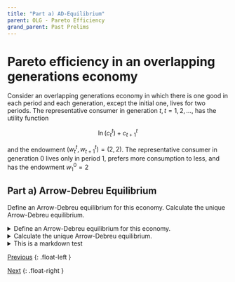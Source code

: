 ```yaml
---
title: "Part a) AD-Equilibrium" 
parent: OLG - Pareto Efficiency
grand_parent: Past Prelims
---
```


# Pareto efficiency in an overlapping generations economy

Consider an overlapping generations economy in which there is one good in each period
and each generation, except the initial one, lives for two periods. The representative
consumer in generation $t, t = 1,2,...,$ has the utility function

$$\ln (c_t^t) + c_{t+1}^t$$

and the endowment $(w_t^t, w_{t+1}^t)=(2,2)$.
The representative consumer in generation $0$ lives only in period $1$,
prefers more consumption to less, and has the endowment $w_1^0 = 2$






## Part a) Arrow-Debreu Equilibrium

Define an Arrow-Debreu equilibrium for this economy. 
Calculate the unique Arrow-Debreu equilibrium.


<details markdown="block">
<summary>
Define an Arrow-Debreu equilibrium for this economy.
</summary>

An Arrow-Debreu Equilibrium consists of:

- a sequence of allocations: $$\{ (\hat{c^t_t}, \hat{c^t_{t+1}}) \}_{t=1}^\infty$$
- an allocation for generation $0$: $$\{ \hat{c_1^0} \}$$
- and a sequence of prices: $$\{ \hat{p_t} \}_{t=1}^\infty$$

such that the following conditions are satisfied:

**Consumer Optimization:** 
Taking prices as given, consumer $0$ chooses $\hat{c_1^0}$ to solve 

$$\begin{aligned} & \underset{c_{1}^{0}}{\text{maximize}} &  & \ln c_1^0\\
 & \text{subject to}: &  & c_{1}^{0}\geq0\\
 &  &  & \hat{p}_{1}c_{1}^{0}\leq\hat{p}_{1}w_{1}^{0}
\end{aligned}
$$

$$&\max_{c_{1}^{0}}&&\ln\left(c_{1}^{0}\right)\\&\text{s.t.}&&c_{1}^{0}\geq0\\&&&\hat{p}_{1}c_{1}^{0}\leq\hat{p}_{1}w_{1}^{0}$$

$$\max_{c_{1}^{0}}&&&\ln\left(c_{1}^{0}\right)\\\text{s.t.}&&&c_{1}^{0}\geq0\\&&&\hat{p}_{1}c_{1}^{0}\leq\hat{p}_{1}w_{1}^{0}$$

### **Consumer Optimization:** 
Taking prices as given, consumer $0$ chooses $\hat{c}_1^0$ to solve \\[\max_{c_1^0} \ln (c_1^0) \\] s.t. 

$$\begin{gathered}
c_{1}^{0}\geq0\tag{Non-negativity}\\
\hat{p}_{1}c_{1}^{0}\leq\hat{p}_{1}w_{1}^{0}\tag{Budget}
\end{gathered}$$



### **Consumer Optimization:** 
Taking prices as given, consumer $t,t=1,2,...$ chooses $(\hat{c^t_t}, \hat{c^t_{t+1}})$ to solve

$$\begin{aligned} & \underset{c^t_t, c^t_{t+1}}{\text{maximize}} &  & \ln (c_t^t) + c_{t+1}^t\\
 & \text{subject to}: &  & c_{1}^{0}\geq0\\
 &  &  & \hat{p}_{1}c_{1}^{0}\leq\hat{p}_{1}w_{1}^{0}
\end{aligned}
$$

$$\begin{aligned} & \underset{c^t_t, c^t_{t+1}}{\text{maximize}} &  & \ln (c_t^t) + c_{t+1}^t\\
 & \text{s.t.}: &  & c_{1}^{0}\geq0\\
 &  &  & \hat{p}_{1}c_{1}^{0}\leq\hat{p}_{1}w_{1}^{0}
\end{aligned}
$$



### **Markets Clear:** 
For all $t=1,2,...$:

$$\hat{c}_t^{t-1} + \hat{c}_t^t = w_2 + w_1 $$


</details>








<details markdown="block"><summary>Calculate the unique Arrow-Debreu equilibrium.</summary>

The unique Arrow-Debreu equilibrium has each consumer consume their endowments. $\hat{c}_0^1 = w_1^0$. 
And for all $t=1,2,3,...$, 
$\hat{c}_t^t = w_t^t$, 
$\hat{c}_{t+1}^t = w_{t+1}^t$. 

If we normalize $\hat{p}_1 = 1$, then  $\hat{p}_t = \hat{p}_1 \cdot 2^{t-1}$,

<details markdown="block"><summary>Explanation and Proof</summary>

### Equilibrium allocations are Autarky

1. First note that every generation has strictly increasing utility and so every budget constraint will hold with equality.
2. Generation $0$'s budget constraint implies that $\hat{c}_1^0 = w_1^0$
3. Plug this into the period $1$ market clearing condition $\hat{c}_1^{0} + \hat{c}_1^1 = w_1^1 + w_1^0$ to get that $\hat{c}_1^1 = w_1^1$.
4. Plug this into generation $1$'s budget constraint to get that $\hat{c}_2^1 = w_2^1$.
5. Plug this into the period $2$ market clearing condition to get that to get that $\hat{c}_2^2 = w_2^2$.
6. Iterate for all generations.

### Finding the equilibrium prices

Set up the Lagrangian for generation $t$'s problem:

$$\mathcal{L} = \ln(c_t^t) + c_{t+1}^t$$

First-order conditions:

$$\begin{aligned}
    0 &= \frac{1}{c_t^t} - \lambda_t p_t \\
    0 &= 1 - \lambda_t p_{t+1} \\
    p_t c_t^t + p_{t+1} c_{t+1}^t &= w_t^t + w_{t+1}^t\\
\end{aligned}$$

Combine the first two to get that $\frac{1}{c_t^t} = \frac{p_t}{p_{t+1}}$. Plug in the fact that $c_t^t = w_t^t = 2$ to get the result that $p_{t+1} = 2\cdot p_t$.

With any other price ratio, the generation $t$ consumer would choose a non-autarky allocation.

So for all the equilibrium conditions to hold, it must be that $\hat{p}_{t+1} = 2\cdot \hat{p}_t$ for all $t=1,2,...$, and so $\hat{p}_t = \hat{p}_1 \cdot 2^{t-1}$


</details>
</details>


<details><summary>This is a markdown test</summary>

Pretty sure with the markdown block, It will ignore linebreaks for new paragraphs

which isn't great

but it also means that maths will work nicers.

$x_a$ and $x_b$ and $x_c$ and $x_d$ all on one line.

</details>





[Previous](kehoe-olg)
{: .float-left }

[Next](kehoe-olg-b)
{: .float-right }
